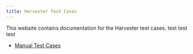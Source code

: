 ```yaml
---
title: Harvester Test Cases
---
```

This website contains documentation for the Harvester test cases. test test test
- [Manual Test Cases](manual)
